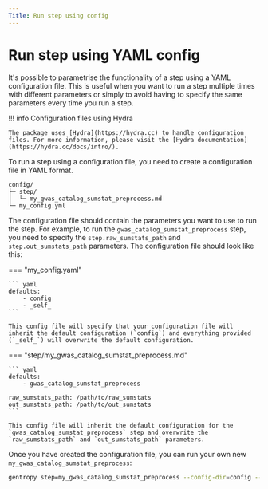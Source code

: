 ```yaml
---
Title: Run step using config
---
```


# Run step using YAML config

It's possible to parametrise the functionality of a step using a YAML configuration file. This is useful when you want to run a step multiple times with different parameters or simply to avoid having to specify the same parameters every time you run a step.

!!! info Configuration files using Hydra

    The package uses [Hydra](https://hydra.cc) to handle configuration files. For more information, please visit the [Hydra documentation](https://hydra.cc/docs/intro/).

To run a step using a configuration file, you need to create a configuration file in YAML format.

```{ .sh .no-copy }
config/
├─ step/
│  └─ my_gwas_catalog_sumstat_preprocess.md
└─ my_config.yml
```

The configuration file should contain the parameters you want to use to run the step. For example, to run the `gwas_catalog_sumstat_preprocess` step, you need to specify the `step.raw_sumstats_path` and `step.out_sumstats_path` parameters. The configuration file should look like this:

=== "my_config.yaml"

    ``` yaml
    defaults:
        - config
        - _self_
    ```

    This config file will specify that your configuration file will inherit the default configuration (`config`) and everything provided (`_self_`) will overwrite the default configuration.

=== "step/my_gwas_catalog_sumstat_preprocess.md"

    ``` yaml
    defaults:
        - gwas_catalog_sumstat_preprocess

    raw_sumstats_path: /path/to/raw_sumstats
    out_sumstats_path: /path/to/out_sumstats
    ```

    This config file will inherit the default configuration for the `gwas_catalog_sumstat_preprocess` step and overwrite the `raw_sumstats_path` and `out_sumstats_path` parameters.

Once you have created the configuration file, you can run your own new `my_gwas_catalog_sumstat_preprocess`:

```bash
gentropy step=my_gwas_catalog_sumstat_preprocess --config-dir=config --config-name=my_config
```
